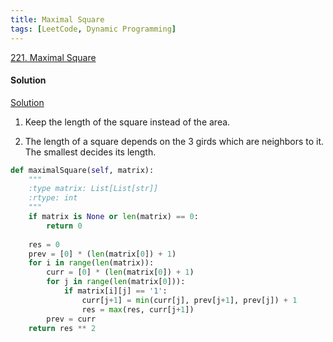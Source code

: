 ```yaml
---
title: Maximal Square
tags: [LeetCode, Dynamic Programming]
---
```


[221. Maximal Square](https://leetcode.com/problems/maximal-square/)
#### Solution
[Solution](https://leetcode.com/problems/maximal-square/discuss/600149/Python-Thinking-Process-Diagrams-DP-Approach)
1. Keep the length of the square instead of the area.

1. The length of a square depends on the 3 girds which are neighbors to it. The smallest decides its length.
```python
def maximalSquare(self, matrix):
    """
    :type matrix: List[List[str]]
    :rtype: int
    """
    if matrix is None or len(matrix) == 0:
        return 0
    
    res = 0
    prev = [0] * (len(matrix[0]) + 1)
    for i in range(len(matrix)):
        curr = [0] * (len(matrix[0]) + 1)
        for j in range(len(matrix[0])):
            if matrix[i][j] == '1':
                curr[j+1] = min(curr[j], prev[j+1], prev[j]) + 1
                res = max(res, curr[j+1])
        prev = curr
    return res ** 2
```